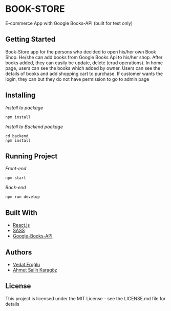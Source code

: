 # BOOK-STORE

E-commerce App with Google Books-API (built for test only)

## Getting Started 
Book-Store app for the persons who decided to open his/her own Book Shop. He/she can add books from Google Books Api to his/her shop. After books added, they can easily be update, delete (crud operations). In home page, users can see the books which added by owner. Users can see the details of books and add shopping cart to purchase. If customer wants the login, they can but they do not have permission to go to admin page

## Installing
*Install to package* 

    npm install

*Install to Backend package* 

    cd backend
    npm install

## Running Project
*Front-end* 
    
    npm start

*Back-end*

    npm run develop

## Built With

* [React.js](https://reactjs.org) 
* [SASS](https://sass-lang.com)
* [Google-Books-API](https://developers.google.com/books)

## Authors

* [Vedat Eroğlu](https://github.com/vkeycode)
* [Ahmet Salih Karagöz](https://github.com/krgzsalih)

## License
This project is licensed under the MIT License - see the LICENSE.md file for details